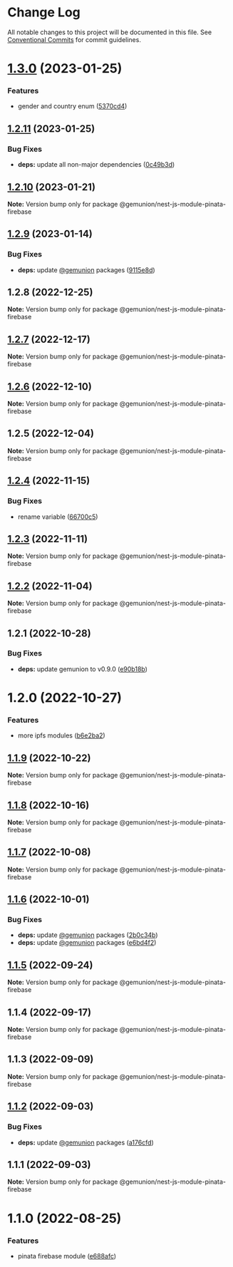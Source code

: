 # Change Log

All notable changes to this project will be documented in this file.
See [Conventional Commits](https://conventionalcommits.org) for commit guidelines.

# [1.3.0](https://github.com/gemunion/nestjs-packages/compare/@gemunion/nest-js-module-pinata-firebase@1.2.11...@gemunion/nest-js-module-pinata-firebase@1.3.0) (2023-01-25)

### Features

- gender and country enum ([5370cd4](https://github.com/gemunion/nestjs-packages/commit/5370cd4b5f9b0f3211c8f53169951cf72c42dc9f))

## [1.2.11](https://github.com/gemunion/nestjs-packages/compare/@gemunion/nest-js-module-pinata-firebase@1.2.10...@gemunion/nest-js-module-pinata-firebase@1.2.11) (2023-01-25)

### Bug Fixes

- **deps:** update all non-major dependencies ([0c49b3d](https://github.com/gemunion/nestjs-packages/commit/0c49b3ddee177de3f791344ff6d86caadb8f70cb))

## [1.2.10](https://github.com/gemunion/nestjs-packages/compare/@gemunion/nest-js-module-pinata-firebase@1.2.9...@gemunion/nest-js-module-pinata-firebase@1.2.10) (2023-01-21)

**Note:** Version bump only for package @gemunion/nest-js-module-pinata-firebase

## [1.2.9](https://github.com/gemunion/nestjs-packages/compare/@gemunion/nest-js-module-pinata-firebase@1.2.8...@gemunion/nest-js-module-pinata-firebase@1.2.9) (2023-01-14)

### Bug Fixes

- **deps:** update [@gemunion](https://github.com/gemunion) packages ([9115e8d](https://github.com/gemunion/nestjs-packages/commit/9115e8de4c005ea9f264ef91f80a76c3efdacb49))

## 1.2.8 (2022-12-25)

**Note:** Version bump only for package @gemunion/nest-js-module-pinata-firebase

## [1.2.7](https://github.com/gemunion/nestjs-packages/compare/@gemunion/nest-js-module-pinata-firebase@1.2.6...@gemunion/nest-js-module-pinata-firebase@1.2.7) (2022-12-17)

**Note:** Version bump only for package @gemunion/nest-js-module-pinata-firebase

## [1.2.6](https://github.com/gemunion/nestjs-packages/compare/@gemunion/nest-js-module-pinata-firebase@1.2.5...@gemunion/nest-js-module-pinata-firebase@1.2.6) (2022-12-10)

**Note:** Version bump only for package @gemunion/nest-js-module-pinata-firebase

## 1.2.5 (2022-12-04)

**Note:** Version bump only for package @gemunion/nest-js-module-pinata-firebase

## [1.2.4](https://github.com/gemunion/nestjs-packages/compare/@gemunion/nest-js-module-pinata-firebase@1.2.3...@gemunion/nest-js-module-pinata-firebase@1.2.4) (2022-11-15)

### Bug Fixes

- rename variable ([66700c5](https://github.com/gemunion/nestjs-packages/commit/66700c5e79d90c68b13af6cb4fc2259bc0bf313e))

## [1.2.3](https://github.com/gemunion/nestjs-packages/compare/@gemunion/nest-js-module-pinata-firebase@1.2.2...@gemunion/nest-js-module-pinata-firebase@1.2.3) (2022-11-11)

**Note:** Version bump only for package @gemunion/nest-js-module-pinata-firebase

## [1.2.2](https://github.com/gemunion/nestjs-packages/compare/@gemunion/nest-js-module-pinata-firebase@1.2.1...@gemunion/nest-js-module-pinata-firebase@1.2.2) (2022-11-04)

**Note:** Version bump only for package @gemunion/nest-js-module-pinata-firebase

## 1.2.1 (2022-10-28)

### Bug Fixes

- **deps:** update gemunion to v0.9.0 ([e90b18b](https://github.com/gemunion/nestjs-packages/commit/e90b18b0650b2ba562b705adf1bccab693bba968))

# 1.2.0 (2022-10-27)

### Features

- more ipfs modules ([b6e2ba2](https://github.com/gemunion/nestjs-packages/commit/b6e2ba2cff0464ed5ec11d5ef9c53b1ec3737575))

## [1.1.9](https://github.com/gemunion/nestjs-packages/compare/@gemunion/nest-js-module-pinata-firebase@1.1.8...@gemunion/nest-js-module-pinata-firebase@1.1.9) (2022-10-22)

**Note:** Version bump only for package @gemunion/nest-js-module-pinata-firebase

## [1.1.8](https://github.com/gemunion/nestjs-packages/compare/@gemunion/nest-js-module-pinata-firebase@1.1.7...@gemunion/nest-js-module-pinata-firebase@1.1.8) (2022-10-16)

**Note:** Version bump only for package @gemunion/nest-js-module-pinata-firebase

## [1.1.7](https://github.com/gemunion/nestjs-packages/compare/@gemunion/nest-js-module-pinata-firebase@1.1.6...@gemunion/nest-js-module-pinata-firebase@1.1.7) (2022-10-08)

**Note:** Version bump only for package @gemunion/nest-js-module-pinata-firebase

## [1.1.6](https://github.com/gemunion/nestjs-packages/compare/@gemunion/nest-js-module-pinata-firebase@1.1.5...@gemunion/nest-js-module-pinata-firebase@1.1.6) (2022-10-01)

### Bug Fixes

- **deps:** update [@gemunion](https://github.com/gemunion) packages ([2b0c34b](https://github.com/gemunion/nestjs-packages/commit/2b0c34bf3cd4c9f1159938720deb3762e7d22fe3))
- **deps:** update [@gemunion](https://github.com/gemunion) packages ([e6bd4f2](https://github.com/gemunion/nestjs-packages/commit/e6bd4f2bc4d46611f53f78f2e55503ae676102c1))

## [1.1.5](https://github.com/gemunion/nestjs-packages/compare/@gemunion/nest-js-module-pinata-firebase@1.1.4...@gemunion/nest-js-module-pinata-firebase@1.1.5) (2022-09-24)

**Note:** Version bump only for package @gemunion/nest-js-module-pinata-firebase

## 1.1.4 (2022-09-17)

**Note:** Version bump only for package @gemunion/nest-js-module-pinata-firebase

## 1.1.3 (2022-09-09)

**Note:** Version bump only for package @gemunion/nest-js-module-pinata-firebase

## [1.1.2](https://github.com/gemunion/nestjs-packages/compare/@gemunion/nest-js-module-pinata-firebase@1.1.1...@gemunion/nest-js-module-pinata-firebase@1.1.2) (2022-09-03)

### Bug Fixes

- **deps:** update [@gemunion](https://github.com/gemunion) packages ([a176cfd](https://github.com/gemunion/nestjs-packages/commit/a176cfdebc150b99d0c8600e67a2dfe165b7e40f))

## 1.1.1 (2022-09-03)

**Note:** Version bump only for package @gemunion/nest-js-module-pinata-firebase

# 1.1.0 (2022-08-25)

### Features

- pinata firebase module ([e688afc](https://github.com/gemunion/nestjs-packages/commit/e688afc48098d3af36d7fd743e38306de742f886))

